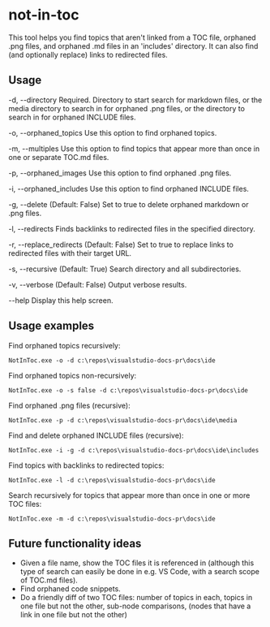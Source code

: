 # not-in-toc

This tool helps you find topics that aren't linked from a TOC file, orphaned .png files, and orphaned .md files in an 'includes' directory. It can also find (and optionally replace) links to redirected files.

## Usage

  -d, --directory            Required. Directory to start search for markdown files, or the media directory to search in for orphaned
                              .png files, or the directory to search in for orphaned INCLUDE files.

  -o, --orphaned_topics      Use this option to find orphaned topics.

  -m, --multiples            Use this option to find topics that appear more than once in one or separate TOC.md files.

  -p, --orphaned_images      Use this option to find orphaned .png files.

  -i, --orphaned_includes    Use this option to find orphaned INCLUDE files.

  -g, --delete               (Default: False) Set to true to delete orphaned markdown or .png files.

  -l, --redirects            Finds backlinks to redirected files in the
                             specified directory.

  -r, --replace_redirects    (Default: False) Set to true to replace links to redirected files with their target URL.

  -s, --recursive            (Default: True) Search directory and all subdirectories.

  -v, --verbose              (Default: False) Output verbose results.

  --help                     Display this help screen.

## Usage examples

Find orphaned topics recursively:

```
NotInToc.exe -o -d c:\repos\visualstudio-docs-pr\docs\ide
```

Find orphaned topics non-recursively:

```
NotInToc.exe -o -s false -d c:\repos\visualstudio-docs-pr\docs\ide
```

Find orphaned .png files (recursive):

```
NotInToc.exe -p -d c:\repos\visualstudio-docs-pr\docs\ide\media
```

Find and delete orphaned INCLUDE files (recursive):

```
NotInToc.exe -i -g -d c:\repos\visualstudio-docs-pr\docs\ide\includes
```

Find topics with backlinks to redirected topics:

```
NotInToc.exe -l -d c:\repos\visualstudio-docs-pr\docs\ide
```

Search recursively for topics that appear more than once in one or more TOC files:

```
NotInToc.exe -m -d c:\repos\visualstudio-docs-pr\docs\ide
```

## Future functionality ideas

- Given a file name, show the TOC files it is referenced in (although this type of search can easily be done in e.g. VS Code,
  with a search scope of TOC.md files).
- Find orphaned code snippets.
- Do a friendly diff of two TOC files: number of topics in each, topics in one file but not the other,
  sub-node comparisons, (nodes that have a link in one file but not the other)

